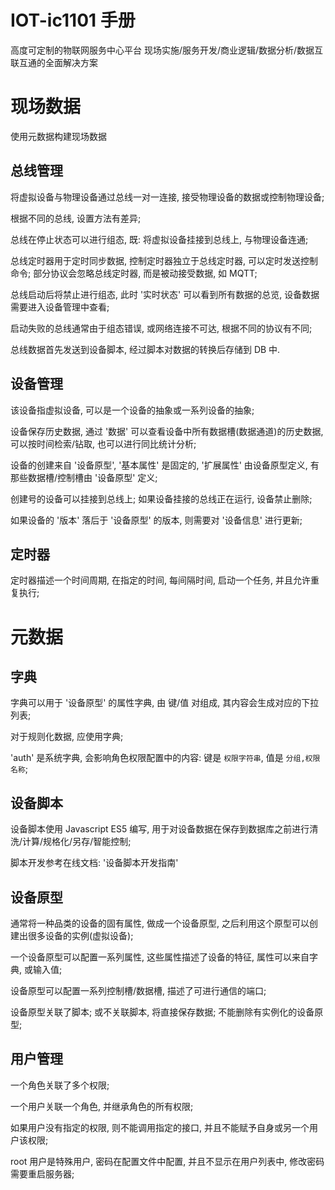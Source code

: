 # IOT-ic1101 手册

高度可定制的物联网服务中心平台
现场实施/服务开发/商业逻辑/数据分析/数据互联互通的全面解决方案


# 现场数据

使用元数据构建现场数据


## 总线管理

将虚拟设备与物理设备通过总线一对一连接, 接受物理设备的数据或控制物理设备;

根据不同的总线, 设置方法有差异;

总线在停止状态可以进行组态, 既: 将虚拟设备挂接到总线上, 与物理设备连通;

总线定时器用于定时同步数据, 控制定时器独立于总线定时器, 可以定时发送控制命令; 部分协议会忽略总线定时器, 而是被动接受数据, 如 MQTT;

总线启动后将禁止进行组态, 此时 '实时状态' 可以看到所有数据的总览, 设备数据需要进入设备管理中查看;

启动失败的总线通常由于组态错误, 或网络连接不可达, 根据不同的协议有不同;

总线数据首先发送到设备脚本, 经过脚本对数据的转换后存储到 DB 中.


## 设备管理

该设备指虚拟设备, 可以是一个设备的抽象或一系列设备的抽象;

设备保存历史数据, 通过 '数据' 可以查看设备中所有数据槽(数据通道)的历史数据, 可以按时间检索/钻取, 也可以进行同比统计分析;

设备的创建来自 '设备原型', '基本属性' 是固定的, '扩展属性' 由设备原型定义, 有那些数据槽/控制槽由 '设备原型' 定义;

创建号的设备可以挂接到总线上; 如果设备挂接的总线正在运行, 设备禁止删除;

如果设备的 '版本' 落后于 '设备原型' 的版本, 则需要对 '设备信息' 进行更新;


## 定时器

定时器描述一个时间周期, 在指定的时间, 每间隔时间, 启动一个任务, 并且允许重复执行;


# 元数据


## 字典

字典可以用于 '设备原型' 的属性字典, 由 键/值 对组成, 其内容会生成对应的下拉列表;

对于规则化数据, 应使用字典;

'auth' 是系统字典, 会影响角色权限配置中的内容: 键是 `权限字符串`, 值是 `分组,权限名称`;


## 设备脚本

设备脚本使用 Javascript ES5 编写, 用于对设备数据在保存到数据库之前进行清洗/计算/规格化/另存/智能控制;

脚本开发参考在线文档: '设备脚本开发指南'


## 设备原型

通常将一种品类的设备的固有属性, 做成一个设备原型, 之后利用这个原型可以创建出很多设备的实例(虚拟设备);

一个设备原型可以配置一系列属性, 这些属性描述了设备的特征, 属性可以来自字典, 或输入值;

设备原型可以配置一系列控制槽/数据槽, 描述了可进行通信的端口;

设备原型关联了脚本; 或不关联脚本, 将直接保存数据; 不能删除有实例化的设备原型;


## 用户管理

一个角色关联了多个权限;

一个用户关联一个角色, 并继承角色的所有权限;

如果用户没有指定的权限, 则不能调用指定的接口, 并且不能赋予自身或另一个用户该权限;

root 用户是特殊用户, 密码在配置文件中配置, 并且不显示在用户列表中, 修改密码需要重启服务器;
